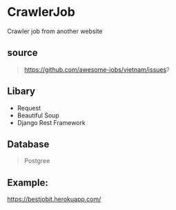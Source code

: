 # CrawlerJob
Crawler job from another website
## source
>https://github.com/awesome-jobs/vietnam/issues?
## Libary
- Request 
- Beautiful Soup 
- Django Rest Framework
## Database
>Postgree
## Example:
https://bestjobit.herokuapp.com/
